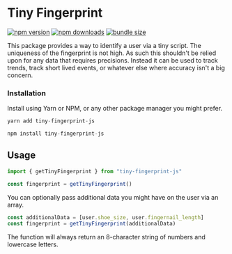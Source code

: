 # Tiny Fingerprint

[![npm version](https://badgen.net/npm/v/tiny-fingerprint-js)](https://www.npmjs.com/package/tiny-fingerprint-js)
[![npm downloads](https://badgen.net/npm/dt/tiny-fingerprint-js)](https://www.npmjs.com/package/tiny-fingerprint-js)
[![bundle size](https://img.shields.io/bundlephobia/minzip/tiny-fingerprint-js)](https://bundlephobia.com/package/tiny-fingerprint-js)

This package provides a way to identify a user via a tiny script. The uniqueness of the fingerprint is not high. As such this shouldn't be relied upon for any data that requires precisions. Instead it can be used to track trends, track short lived events, or whatever else where accuracy isn't a big concern.

### Installation

Install using Yarn or NPM, or any other package manager you might prefer.
```js
yarn add tiny-fingerprint-js
```
```js
npm install tiny-fingerprint-js
```

## Usage

```js
import { getTinyFingerprint } from "tiny-fingerprint-js"

const fingerprint = getTinyFingerprint()
```

You can optionally pass additional data you might have on the user via an array.

```js
const additionalData = [user.shoe_size, user.fingernail_length]
const fingerprint = getTinyFingerprint(additionalData)
```

The function will always return an 8-character string of numbers and lowercase letters.
